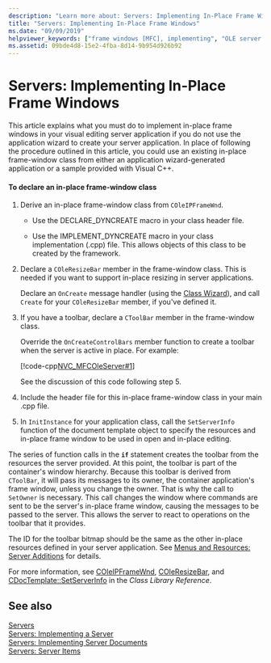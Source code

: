 ```yaml
---
description: "Learn more about: Servers: Implementing In-Place Frame Windows"
title: "Servers: Implementing In-Place Frame Windows"
ms.date: "09/09/2019"
helpviewer_keywords: ["frame windows [MFC], implementing", "OLE server applications [MFC], frame windows", "servers, in-place frame windows", "frame windows [MFC], in-place", "in-place frame windows"]
ms.assetid: 09bde4d8-15e2-4fba-8d14-9b954d926b92
---
```

# Servers: Implementing In-Place Frame Windows

This article explains what you must do to implement in-place frame windows in your visual editing server application if you do not use the application wizard to create your server application. In place of following the procedure outlined in this article, you could use an existing in-place frame-window class from either an application wizard-generated application or a sample provided with Visual C++.

#### To declare an in-place frame-window class

1. Derive an in-place frame-window class from `COleIPFrameWnd`.

   - Use the DECLARE_DYNCREATE macro in your class header file.

   - Use the IMPLEMENT_DYNCREATE macro in your class implementation (.cpp) file. This allows objects of this class to be created by the framework.

1. Declare a `COleResizeBar` member in the frame-window class. This is needed if you want to support in-place resizing in server applications.

   Declare an `OnCreate` message handler (using the [Class Wizard](reference/mfc-class-wizard.md)), and call `Create` for your `COleResizeBar` member, if you've defined it.

1. If you have a toolbar, declare a `CToolBar` member in the frame-window class.

   Override the `OnCreateControlBars` member function to create a toolbar when the server is active in place. For example:

   [!code-cpp[NVC_MFCOleServer#1](../mfc/codesnippet/cpp/servers-implementing-in-place-frame-windows_1.cpp)]

   See the discussion of this code following step 5.

1. Include the header file for this in-place frame-window class in your main .cpp file.

1. In `InitInstance` for your application class, call the `SetServerInfo` function of the document template object to specify the resources and in-place frame window to be used in open and in-place editing.

The series of function calls in the **`if`** statement creates the toolbar from the resources the server provided. At this point, the toolbar is part of the container's window hierarchy. Because this toolbar is derived from `CToolBar`, it will pass its messages to its owner, the container application's frame window, unless you change the owner. That is why the call to `SetOwner` is necessary. This call changes the window where commands are sent to be the server's in-place frame window, causing the messages to be passed to the server. This allows the server to react to operations on the toolbar that it provides.

The ID for the toolbar bitmap should be the same as the other in-place resources defined in your server application. See [Menus and Resources: Server Additions](../mfc/menus-and-resources-server-additions.md) for details.

For more information, see [COleIPFrameWnd](../mfc/reference/coleipframewnd-class.md), [COleResizeBar](../mfc/reference/coleresizebar-class.md), and [CDocTemplate::SetServerInfo](../mfc/reference/cdoctemplate-class.md#setserverinfo) in the *Class Library Reference*.

## See also

[Servers](../mfc/servers.md)<br/>
[Servers: Implementing a Server](../mfc/servers-implementing-a-server.md)<br/>
[Servers: Implementing Server Documents](../mfc/servers-implementing-server-documents.md)<br/>
[Servers: Server Items](../mfc/servers-server-items.md)
